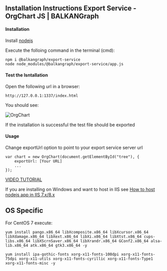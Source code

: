## Installation Instructions Export Service - OrgChart JS | BALKANGraph


#### Installation


Install [nodejs](https://nodejs.org/en/download/)

Execute the folloing command in the terminal (cmd):
```
npm i @balkangraph/export-service
node node_modules/@balkangraph/export-service/app.js
```

#### Test the Isntallation 

Open the following url in a browser:

```
http://127.0.0.1:1337/index.html
```

You should see:

![OrgChart](https://balkangraph.com/content/img/test-export.png)

If the installation is successful the test file should be exported

#### Usage

Change exportUrl option to point to your export service server url
```
var chart = new OrgChart(document.getElementById("tree"), {
    exportUrl: [Your URL]
    ... 
});
```

[VIDEO TUTORIAL](https://www.youtube.com/watch?v=0aoycuMtqNc&feature=youtu.be)

If you are installing on Windows and want to host in IIS see [How to host nodejs app in IIS 7.x/8.x](https://github.com/BALKANGraph/export-service/blob/master/IISNODE.md)




## OS Specific

For CentOS 7 execute:

```
yum install pango.x86_64 libXcomposite.x86_64 libXcursor.x86_64 libXdamage.x86_64 libXext.x86_64 libXi.x86_64 libXtst.x86_64 cups-libs.x86_64 libXScrnSaver.x86_64 libXrandr.x86_64 GConf2.x86_64 alsa-lib.x86_64 atk.x86_64 gtk3.x86_64 -y

yum install ipa-gothic-fonts xorg-x11-fonts-100dpi xorg-x11-fonts-75dpi xorg-x11-utils xorg-x11-fonts-cyrillic xorg-x11-fonts-Type1 xorg-x11-fonts-misc -y
```
